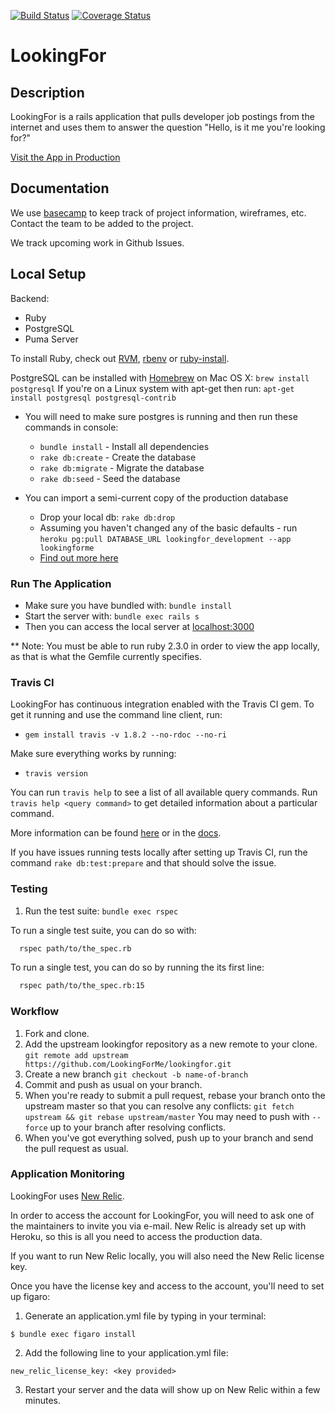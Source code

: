 [![Build Status](https://travis-ci.org/LookingForMe/lookingfor.svg?branch=master)](https://travis-ci.org/LookingForMe/lookingfor)
[![Coverage Status](https://coveralls.io/repos/github/LookingForMe/lookingfor/badge.svg?branch=master)](https://coveralls.io/github/LookingForMe/lookingfor?branch=master)

# LookingFor

## Description
LookingFor is a rails application that pulls developer job postings from the internet and uses them to answer the question "Hello, is it me you're looking for?"

[Visit the App in Production](https://lookingforme.herokuapp.com/)

## Documentation
We use [basecamp](https://3.basecamp.com/3278136/projects/495148) to keep track of project information, wireframes, etc. Contact the team to be added to the project.

We track upcoming work in Github Issues.

## Local Setup

Backend:

- Ruby
- PostgreSQL
- Puma Server

To install Ruby, check out [RVM](https://rvm.io), [rbenv](https://github.com/sstephenson/rbenv) or [ruby-install](https://github.com/postmodern/ruby-install).

PostgreSQL can be installed with [Homebrew](http://brew.sh) on Mac OS X: `brew install postgresql`
If you're on a Linux system with apt-get then run: `apt-get install postgresql postgresql-contrib`

* You will need to make sure postgres is running and then run these commands in console:
  - `bundle install` - Install all dependencies
  - `rake db:create` - Create the database
  - `rake db:migrate` - Migrate the database
  - `rake db:seed` - Seed the database

* You can import a semi-current copy of the production database
  - Drop your local db: `rake db:drop`
  - Assuming you haven't changed any of the basic defaults - run `heroku pg:pull DATABASE_URL lookingfor_development --app lookingforme`
  - [Find out more here](https://devcenter.heroku.com/articles/heroku-postgresql#pg-push-and-pg-pull)

### Run The Application

* Make sure you have bundled with: `bundle install`
* Start the server with: `bundle exec rails s`
* Then you can access the local server at [localhost:3000](http://localhost:3000)

** Note: You must be able to run ruby 2.3.0 in order to view the app locally, as that is what the Gemfile currently specifies.

### Travis CI

LookingFor has continuous integration enabled with the Travis CI gem. To get it running and use the command line client, run:

* `gem install travis -v 1.8.2 --no-rdoc --no-ri`

Make sure everything works by running:

* `travis version`

You can run `travis help` to see a list of all available query commands. Run `travis help <query command>` to get detailed information about a particular command.

More information can be found [here](https://github.com/travis-ci/travis.rb#command-line-client) or in the [docs](https://docs.travis-ci.com/).

If you have issues running tests locally after setting up Travis CI, run the command `rake db:test:prepare` and that should solve the issue.

### Testing
1. Run the test suite: `bundle exec rspec`

To run a single test suite, you can do so with:

```bash
  rspec path/to/the_spec.rb
```
To run a single test, you can do so by running the its first line:

```bash
  rspec path/to/the_spec.rb:15
```

### Workflow

1. Fork and clone.
1. Add the upstream lookingfor repository as a new remote to your clone.
   `git remote add upstream https://github.com/LookingForMe/lookingfor.git`
1. Create a new branch
   `git checkout -b name-of-branch`
1. Commit and push as usual on your branch.
1. When you're ready to submit a pull request, rebase your branch onto
   the upstream master so that you can resolve any conflicts:
   `git fetch upstream && git rebase upstream/master`
   You may need to push with `--force` up to your branch after resolving conflicts.
1. When you've got everything solved, push up to your branch and send the pull request as usual.

### Application Monitoring

LookingFor uses [New Relic](http://newrelic.com/).

In order to access the account for LookingFor, you will need to ask one of the maintainers to invite you via e-mail. New Relic is already set up with Heroku, so this is all you need to access the production data.

If you want to run New Relic locally, you will also need the New Relic license key.

Once you have the license key and access to the account, you'll need to set up figaro:

1. Generate an application.yml file by typing in your terminal:

  `$ bundle exec figaro install`

2. Add the following line to your application.yml file:

 `new_relic_license_key: <key provided>`

3. Restart your server and the data will show up on New Relic within a few minutes.
